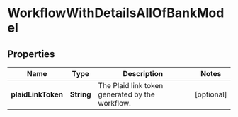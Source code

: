 

# WorkflowWithDetailsAllOfBankModel


## Properties

| Name | Type | Description | Notes |
|------------ | ------------- | ------------- | -------------|
|**plaidLinkToken** | **String** | The Plaid link token generated by the workflow. |  [optional] |



